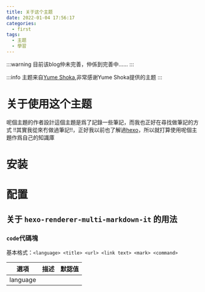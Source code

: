 ```yaml
---
title: 关于这个主题
date: 2022-01-04 17:56:17
categories:
  - first
tags:
  - 主题
  - 學習
---
```


:::warning
目前该blog仲未完善，仲係到完善中……
:::

:::info
主题来自[Yume Shoka](https://shoka.lostyu.me),非常感谢Yume Shoka提供的主题
:::

# 关于使用这个主题
呢個主題的作者設計這個主題是爲了記錄一些筆記，而我也正好在尋找做筆記的方式 !!其實我從來冇做過筆記!!，正好我以前也了解過[hexo](https://hexo.io)，所以就打算使用呢個主題作爲自己的知識庫

# 安装
# 配置
## 关于 `hexo-renderer-multi-markdown-it` 的用法

### `code`代碼塊
基本格式：`<language> <title> <url> <link text> <mark> <command>`

|選項|描述|默認值|
|----|---|------|
|language|